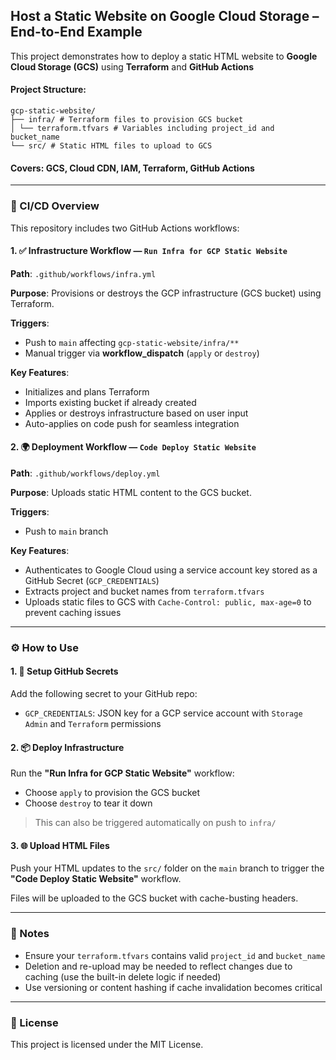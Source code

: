 ## Host a Static Website on Google Cloud Storage – End-to-End Example

This project demonstrates how to deploy a static HTML website to **Google Cloud Storage (GCS)** using **Terraform** and **GitHub Actions**

#### Project Structure:
~~~~
gcp-static-website/
├── infra/ # Terraform files to provision GCS bucket
│ └── terraform.tfvars # Variables including project_id and bucket_name
└── src/ # Static HTML files to upload to GCS
~~~~

#### Covers: GCS, Cloud CDN, IAM, Terraform, GitHub Actions

---

### 🚀 CI/CD Overview

This repository includes two GitHub Actions workflows:

#### 1. ✅ Infrastructure Workflow — `Run Infra for GCP Static Website`

**Path**: `.github/workflows/infra.yml`

**Purpose**: Provisions or destroys the GCP infrastructure (GCS bucket) using Terraform.

**Triggers**:
- Push to `main` affecting `gcp-static-website/infra/**`
- Manual trigger via **workflow_dispatch** (`apply` or `destroy`)

**Key Features**:
- Initializes and plans Terraform
- Imports existing bucket if already created
- Applies or destroys infrastructure based on user input
- Auto-applies on code push for seamless integration

#### 2. 🌍 Deployment Workflow — `Code Deploy Static Website`

**Path**: `.github/workflows/deploy.yml`

**Purpose**: Uploads static HTML content to the GCS bucket.

**Triggers**:
- Push to `main` branch

**Key Features**:
- Authenticates to Google Cloud using a service account key stored as a GitHub Secret (`GCP_CREDENTIALS`)
- Extracts project and bucket names from `terraform.tfvars`
- Uploads static files to GCS with `Cache-Control: public, max-age=0` to prevent caching issues

---

### ⚙️ How to Use

#### 1. 🔐 Setup GitHub Secrets

Add the following secret to your GitHub repo:

- `GCP_CREDENTIALS`: JSON key for a GCP service account with `Storage Admin` and `Terraform` permissions

#### 2. 📦 Deploy Infrastructure

Run the **"Run Infra for GCP Static Website"** workflow:

- Choose `apply` to provision the GCS bucket
- Choose `destroy` to tear it down

> This can also be triggered automatically on push to `infra/`

#### 3. 🌐 Upload HTML Files

Push your HTML updates to the `src/` folder on the `main` branch to trigger the **"Code Deploy Static Website"** workflow.

Files will be uploaded to the GCS bucket with cache-busting headers.

---

### 📌 Notes

- Ensure your `terraform.tfvars` contains valid `project_id` and `bucket_name`
- Deletion and re-upload may be needed to reflect changes due to caching (use the built-in delete logic if needed)
- Use versioning or content hashing if cache invalidation becomes critical

---

### 📄 License

This project is licensed under the MIT License.


